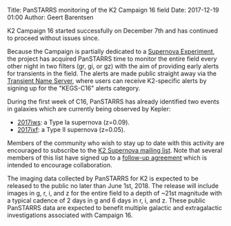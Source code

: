 Title: PanSTARRS monitoring of the K2 Campaign 16 field
Date: 2017-12-19 01:00
Author: Geert Barentsen

K2 Campaign 16 started successfully on December 7th
and has continued to proceed without issues since.

Because the Campaign is partially dedicated to a
<a href="/supernova-experiment">Supernova Experiment</a>,
the project has acquired PanSTARRS time to monitor
the entire field every other night in two filters (gr, gi, or gz)
with the aim of providing early alerts for transients in the field.
The alerts are made public straight away via the 
<a href="https://wis-tns.weizmann.ac.il">Transient Name Server</a>,
where users can receive K2-specific alerts by signing up for the "KEGS-C16" alerts category.

During the first week of C16,
PanSTARRS has already identified two events in galaxies
which are currently being observed by Kepler:

* [2017iws](https://wis-tns.weizmann.ac.il/object/2017iws): a Type Ia supernova (z=0.09).
* [2017ixf](https://wis-tns.weizmann.ac.il/object/2017ixf): a Type II supernova (z=0.05).

Members of the community who wish to stay up to date
with this activity are encouraged to subscribe to the 
<a href="https://groups.google.com/forum/#!forum/k2sn">K2 Supernova mailing list</a>. 
Note that several members of this list have signed up to a <a href="
https://docs.google.com/document/d/1MKlyjkV8TQwwuUQiQtcrP_P9H3PWYDUjgbKVk37z19Q
">follow-up agreement</a> which is intended to encourage collaboration.

The imaging data collected by PanSTARRS for K2 is expected to be released
to the public no later than June 1st, 2018.
The release will include images in g, r, i, and z
for the entire field to a depth of ~21st magnitude
with a typical cadence of 2 days in g and 6 days in r, i, and z.
These public PanSTARRS data are expected to benefit multiple galactic and extragalactic investigations associated with Campaign 16.

